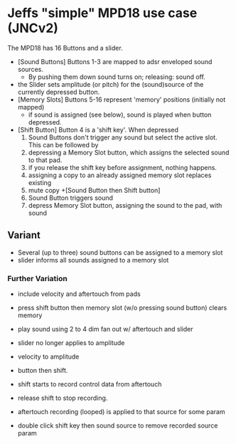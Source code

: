#  Jeffs "simple" MPD18 use case (JNCv2)

The MPD18 has 16 Buttons and a slider.

+ [Sound Buttons] Buttons 1-3 are mapped to adsr enveloped sound sources.  
  + By pushing them down sound turns on; releasing: sound off.
+ the Slider sets amplitude (or pitch) for the (sound)source of the currently depressed button.
+ [Memory Slots] Buttons 5-16 represent 'memory' positions (initially not mapped)
  + if sound is assigned (see below), sound is played when button depressed.
+ [Shift Button] Button 4 is a 'shift key'. When depressed
  1. Sound Buttons don't trigger any sound but select the active slot. This can be followed by
  2. depressing a Memory Slot button, which assigns the selected sound to that pad.
  3. if you release the shift key before assignment, nothing happens.
  4. assigning a copy to an already assigned memory slot replaces existing
  5. mute copy
+[Sound Button then Shift button]
  1. Sound Button triggers sound
  2. depress Memory Slot button, assigning the sound to the pad, with sound 

## Variant

+ Several (up to three) sound buttons can be assigned to a memory slot
+ slider informs all sounds assigned to a memory slot


### Further Variation
+ include velocity and aftertouch from pads
+ press shift button then memory slot (w/o pressing sound button) clears memory

+ play sound using 2 to 4 dim fan out w/ aftertouch and slider
 + slider no longer applies to amplitude
 + velocity to amplitude

+ button then shift.
 + shift starts to record control data from aftertouch
 + release shift to stop recording.
 + aftertouch recording (looped) is applied to that source for some param
 + double click shift key then sound source to remove recorded source param